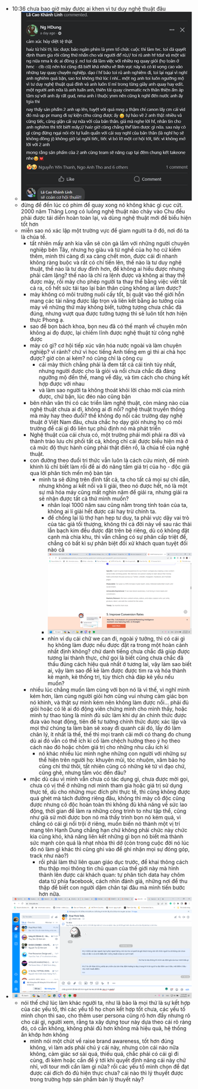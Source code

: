 - 10:36 chưa bao giờ mày được ai khen vì tư duy nghệ thuật đâu
	- ![image.png](../assets/image_1701661010484_0.png)
	- đừng để đến lúc có phim để quay xong nó không khác gì cục cứt. 2000 năm Thăng Long có luồng nghệ thuật nào chảy vào Chu đều phải được tái diễn hoàn toàn lại, và dùng nghệ thuật mới để biểu hiện tốt hơn
	- miễn sao nó xác lập một trường vực để giam người ta ở đó, nơi đó ta là chúa tể.
		- tất nhiên mấy anh kia vẫn sẽ còn gà lắm với những người chuyên nghiệp bên Tây, nhưng họ giàu và từ nghề của họ họ cứ kiếm thêm, mình thì càng đi xa càng chết mòn, được cái đi nhanh không ràng buộc và rất có chí tiến lên, thế nào là tư duy nghệ thuật, thế nào là tư duy đỉnh hơn, để không ai hiểu được nhưng phải câm lặng? thế nào là chỉ ra lệnh được và không ai thay thế được mày, rồi mày cho phép người ta thay thế bằng việc viết tất cả ra, cố hết sức tái tạo lại bản thân cũng không ai làm được?
		- mày không có môi trường nuôi cấy tốt, bị quật vào thế giới hỗn mang các tài năng được lấp trọn và liên kết bằng ảo tưởng của mày về những thứ mày không biết, tưởng tượng chưa chắc đã đúng, nhưng vượt qua được tưởng tượng thì sẽ luôn tốt hơn hiện thực Phong ạ.
		- sao để bọn bách khoa, bọn neu đã có thế mạnh về chuyên môn không ai đọ được, lại chiếm lĩnh được nghệ thuật từ công nghệ được
		- mày có gì? cơ hội tiếp xúc văn hóa nước ngoài và làm chuyên nghiệp? vì rảnh? chứ vì học tiếng Anh tiếng em gì thì ai chả học được? giờ còn ai kém? nó cũng chỉ là công cụ
			- cái mày thích chẳng phải là đem tất cả cái tinh túy nhất, nhưng người được cho là giỏi và nổi chưa chắc đã đáng ngưỡng mộ đến thế, mang về đây, và tìm cách cho chúng kết hợp được với nhau
			- và làm sao người ta không thoát khỏi lời chào mời của mình được, chứ bận, lúc đéo nào cũng bận
		- bên nhân văn thì có các triển lãm nghệ thuật, còn mảng nào của nghệ thuật chưa ai đi, không ai đi nổi? nghệ thuật truyền thống mà mày hay theo đuổi? thế không đọ nổi các trường dạy nghệ thuật ở Việt Nam đâu, chưa chắc họ dạy giỏi nhưng họ có môi trường để cái gì đó liên tục phủ định nó mà phát triển
		- Nghệ thuật của cái chưa có, một trường phái mới phải ra đời và thành trào lưu chi phối tất cả, không chỉ cái được biểu hiện mà ở cả mức độ thực hành cũng phải thật điên rồ, là chúa tể của nghệ thuật.
		- con đường theo đuổi tri thức vẫn luôn là cách cứu mình, để mình khinh lũ chỉ biết làm rồi để ai đó nâng tầm giá trị của họ - độc giả qua lời phân tích mến mộ bàn tán
			- mình ta sẽ đứng trên đỉnh tất cả, ta cho tất cả mọi sự chỉ dẫn, nhưng không ai kết nối và lí giải, theo nó được hết, nó là một sự mã hóa máy cũng mất nghìn năm để giải ra, nhưng giải ra sẽ nhận được tất cả thứ mình muốn?
				- nhân loại 1000 năm sau cũng nằm trong tính toán của ta, không ai lí giải hết được cái hay trừ chính ta.
				- để chống lại lũ thợ hạn hẹp tư duy, ta phải vực dậy vai trò của tác giả tối thượng, không thì cả đời này về sau rác thải lẫn bạch kim đều được đặt trên bệ riêng, dù có không đặt cạnh mà chia khu, thì vẫn chẳng có sự phân cấp triệt để, chẳng có bất kì sự phân biệt đối xử khách quan tuyệt đối nào cả
				- ![image.png](../assets/image_1701662107984_0.png)
				- nhìn ví dụ cái chữ we can đi, ngoài ý tưởng, thì có cái gì họ không làm được nếu được đặt ra trong một hoàn cảnh nhất định không? chứ danh tiếng chưa chắc đã giúp được tương lai thành thực, chứ gọi là biết cũng chưa chắc đã thấu đúng cách hiệu quả nhất ở tương lai, vậy làm sao biết ai, vậy làm sao để kẻ làm được được tìm ra và hóa thành kẻ mạnh, kẻ thống trị, tùy thích chà đáp kẻ yếu nếu muốn?
		- nhiều lúc chẳng muốn làm cùng với bọn nó là vì thế, vì nghĩ mình kém hơn, làm cùng người giỏi hơn cũng vui nhưng cảm giác bọn nó khinh, và thật sự mình kém nên không làm được nổi... phải đủ giỏi hoặc có lẽ ai đó động viên chứng minh cho mình thấy, hoặc mình tự thao túng là mình đủ sức làm khi dự án chính thức được đưa vào hoạt động, tiên đề tư tưởng chính thức được xác lập và mọi thứ chúng ta làm bàn sẽ xoay đi quanh cái đó, lấy đó làm chân lý, ít nhất là thế, thế thì mọi tranh cãi mới có thang đo chung dù ai đó vẫn có thể ích kỉ cố làm chệch hướng theo ý họ theo cách nào đó hoặc chôm giá trị cho những nhu cầu ích kỉ
			- nó khác nhiều lúc mình nghe những con người với những sự thể hiện trên người họ: khuyên mũi, tóc nhuộm, xăm bảo họ cũng chỉ thử thôi, tất nhiên cũng có những kẻ tử vì đạo chứ, cũng ghê, nhưng tầm vóc đến đâu?
		- mặc dù cáu vì mình vẫn chưa có tác dụng gì, chưa được mời gọi, chưa có vị thế ở những nơi mình tham gia hoặc giá trị sử dụng thực tế, dù cho những mục đích phi thực tế, thì cũng không được quá ghét mà tách đường riêng đâu, không thì mày cô độc cũng được nhưng cô độc hoàn toàn thì không đủ khả năng về sức lao động, thời gian để làm ra những công trình to như tập thể, cũng như giả sử mời được bọn nó mà thấy trình bọn nó kém quá, vì chẳng có cái gì nổi trội ở riêng, muốn biến nó thành một vị trí mang tên Hạnh Dung chẳng hạn chứ không phải chức này chức kia cũng khó, khả năng liên kết những gì bọn nó biết mà thành sức mạnh còn quá là nhạt nhòa thì dở (còn trong cuộc đời nó lúc đó nó làm gì khác thì cũng ghi vào để ghi nhận mọi sự đóng góp, track như nào?)
			- rồi phải làm thứ liên quan giáo dục trước, để khai thông cách thu thập mọi thông tin chủ quan của thế giới này mà hình thành lên được cái khách quan: tự phân tích data hay chôm data từ phía facebook, cách nhìn đánh giá, những nơi để thu thập để biết con người dậm chân tại đâu mà mình tiến bước hơn nữa.
- ![image.png](../assets/image_1701663648809_0.png)
	- nói thế chứ lúc làm khác người ta, như lã bảo là mọi thứ là sự kết hợp của các yếu tố, thì các yếu tố họ chọn kết hợp tốt chưa, các yếu tố mình chọn thì sao, cho thêm user persona cũng rõ hơn đấy nhưng rõ cho cái gì, người xem, rằng ta xây dựng tour này dựa theo cái rõ ràng đó, có cần không, không phải đủ hơn không mà hiệu quả, hệ thống ăn khớp hơn không
		- mình nói một chút về raise brand awareness, tốt hơn đúng không, vì làm ads phải chú ý cái này, nhưng còn cái nào nữa không, cảm giác sơ sài quá, thiếu quá, chắc phải có cái gì đi cùng, đi kèm hoặc cần để ý tới khi quyết định nâng cái này chứ nhỉ, với tour mới cần làm gì nữa? rồi các yếu tố mình chọn để đạt được cái đích đó đủ hiện thực chưa? cái nào thì lý thuyết được trong trường hợp sản phẩm bán lý thuyết này?